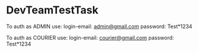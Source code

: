 # DevTeamTestTask

To auth as ADMIN use:
  login-email: admin@gmail.com
  password: Test*1234
  
To auth as COURIER use:
  login-email: courier@gmail.com
  password: Test*1234
